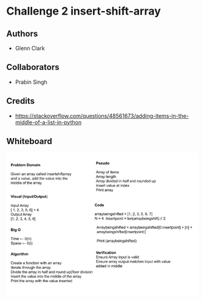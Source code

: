 # Challenge 2 insert-shift-array

## Authors
- Glenn Clark

## Collaborators
- Prabin Singh

## Credits
- https://stackoverflow.com/questions/48561673/adding-items-in-the-middle-of-a-list-in-python

## Whiteboard

  ![insert-shift-array-whiteboard](../img/array-shift.jpg)
